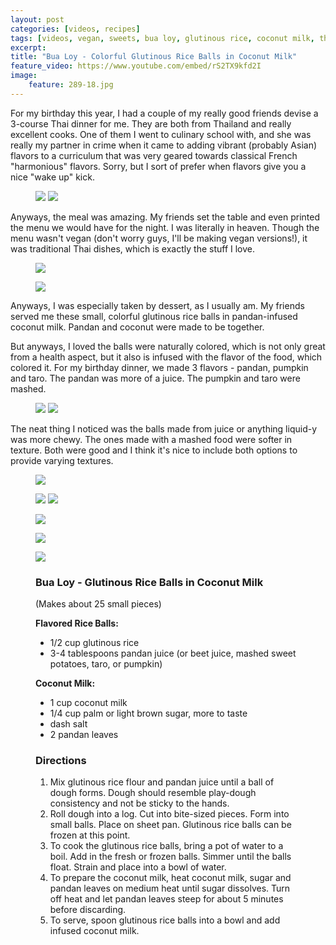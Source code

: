 ```yaml
---
layout: post
categories: [videos, recipes]
tags: [videos, vegan, sweets, bua loy, glutinous rice, coconut milk, thai]
excerpt: 
title: "Bua Loy - Colorful Glutinous Rice Balls in Coconut Milk"
feature_video: https://www.youtube.com/embed/rS2TX9kfd2I
image:
    feature: 289-18.jpg
---
```


For my birthday this year, I had a couple of my really good friends devise a 3-course Thai dinner for me.  They are both from Thailand and really excellent cooks.  One of them I went to culinary school with, and she was really my partner in crime when it came to adding vibrant (probably Asian) flavors to a curriculum that was very geared towards classical French "harmonious" flavors.  Sorry, but I sort of prefer when flavors give you a nice "wake up" kick.

<figure class="half">
<img src="/images/289-13.jpg">
<img src="/images/289-14.jpg">
</figure>

Anyways, the meal was amazing.  My friends set the table and even printed the menu we would have for the night.  I was literally in heaven.  Though the menu wasn't vegan (don't worry guys, I'll be making vegan versions!), it was traditional Thai dishes, which is exactly the stuff I love.

<figure>
    <img src="/images/289-16.jpg">
</figure> 

<figure>
    <img src="/images/289-15.jpg">
</figure> 


Anyways, I was especially taken by dessert, as I usually am.  My friends served me these small, colorful glutinous rice balls in pandan-infused coconut milk.  Pandan and coconut were made to be together.  

But anyways, I loved the balls were naturally colored, which is not only great from a health aspect, but it also is infused with the flavor of the food, which colored it.  For my birthday dinner, we made 3 flavors - pandan, pumpkin and taro.  The pandan was more of a juice.  The pumpkin and taro were mashed.

<figure class="half">
<img src="/images/289-5.jpg">
<img src="/images/289-4.jpg">
</figure>

The neat thing I noticed was the balls made from juice or anything liquid-y was more chewy.  The ones made with a mashed food were softer in texture.  Both were good and I think it's nice to include both options to provide varying textures.

<figure>
    <img src="/images/289-1.jpg">
</figure> 

<figure class="half">
<img src="/images/289-2.jpg">
<img src="/images/289-6.jpg">
</figure>

<figure>
    <img src="/images/289-8.jpg">
</figure> 

<figure>
    <img src="/images/289-9.jpg">
</figure> 

<figure>
    <img src="/images/289-12.jpg">
</figure> 


<figure class="ingredients" markdown="1">

### Bua Loy - Glutinous Rice Balls in Coconut Milk
(Makes about 25 small pieces)

__Flavored Rice Balls:__

- 1/2 cup glutinous rice
- 3-4 tablespoons pandan juice (or beet juice, mashed sweet potatoes, taro, or pumpkin)

__Coconut Milk:__

- 1 cup coconut milk
- 1/4 cup palm or light brown sugar, more to taste
- dash salt
- 2 pandan leaves


</figure>

<figure class="directions" markdown="1">

### Directions

1. Mix glutinous rice flour and pandan juice until a ball of dough forms.  Dough should resemble play-dough consistency and not be sticky to the hands.
2. Roll dough into a log.  Cut into bite-sized pieces.  Form into small balls.  Place on sheet pan.  Glutinous rice balls can be frozen at this point.
3. To cook the glutinous rice balls, bring a pot of water to a boil.  Add in the fresh or frozen balls.  Simmer until the balls float.  Strain and place into a bowl of water.
4. To prepare the coconut milk, heat coconut milk, sugar and pandan leaves on medium heat until sugar dissolves.  Turn off heat and let pandan leaves steep for about 5 minutes before discarding.
5. To serve, spoon glutinous rice balls into a bowl and add infused coconut milk.  
</figure>